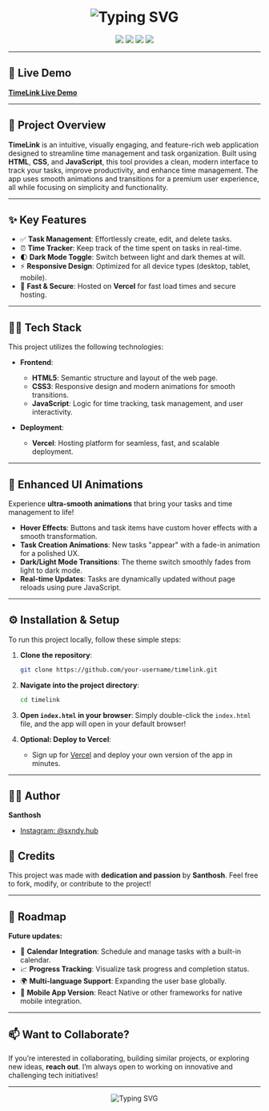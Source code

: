 <h1 align="center">
  <img src="https://readme-typing-svg.herokuapp.com?font=Fira+Code&size=30&duration=4000&pause=500&color=FFA500&center=true&vCenter=true&multiline=true&width=600&height=100&lines=Hi+%F0%9F%91%8B+I'm+Santhosh;...Professional+Web+%26+Software+Developer;Welcome+to+TimeLink+Project" alt="Typing SVG" />
</h1>

<p align="center">
  <img src="https://img.shields.io/badge/Status-Completed-orange?style=for-the-badge&logo=vercel&logoColor=white" />
  <img src="https://img.shields.io/badge/Deployed-Vercel-black?style=for-the-badge&logo=vercel" />
  <img src="https://img.shields.io/badge/Made%20With-Love-red?style=for-the-badge&logo=heart" />
  <img src="https://img.shields.io/badge/Tech%20Stack-JavaScript%20%26%20HTML%20CSS-yellowgreen?style=for-the-badge&logo=javascript" />
</p>

---

## **🚀 Live Demo**

[**TimeLink Live Demo**](https://v0-timelink-x98rxf.vercel.app/)

---

## **📌 Project Overview**

**TimeLink** is an intuitive, visually engaging, and feature-rich web application designed to streamline time management and task organization. Built using **HTML**, **CSS**, and **JavaScript**, this tool provides a clean, modern interface to track your tasks, improve productivity, and enhance time management. The app uses smooth animations and transitions for a premium user experience, all while focusing on simplicity and functionality.

---

## **✨ Key Features**

- ✅ **Task Management**: Effortlessly create, edit, and delete tasks.
- ⏰ **Time Tracker**: Keep track of the time spent on tasks in real-time.
- 🌓 **Dark Mode Toggle**: Switch between light and dark themes at will.
- ⚡ **Responsive Design**: Optimized for all device types (desktop, tablet, mobile).
- 🚀 **Fast & Secure**: Hosted on **Vercel** for fast load times and secure hosting.

---

## **🧑‍💻 Tech Stack**

This project utilizes the following technologies:

- **Frontend**:
  - **HTML5**: Semantic structure and layout of the web page.
  - **CSS3**: Responsive design and modern animations for smooth transitions.
  - **JavaScript**: Logic for time tracking, task management, and user interactivity.
  
- **Deployment**:
  - **Vercel**: Hosting platform for seamless, fast, and scalable deployment.

---

## **🎨 Enhanced UI Animations**

Experience **ultra-smooth animations** that bring your tasks and time management to life!

- **Hover Effects**: Buttons and task items have custom hover effects with a smooth transformation.
- **Task Creation Animations**: New tasks "appear" with a fade-in animation for a polished UX.
- **Dark/Light Mode Transitions**: The theme switch smoothly fades from light to dark mode.
- **Real-time Updates**: Tasks are dynamically updated without page reloads using pure JavaScript.

---

## **⚙️ Installation & Setup**

To run this project locally, follow these simple steps:

1. **Clone the repository**:
    ```bash
    git clone https://github.com/your-username/timelink.git
    ```

2. **Navigate into the project directory**:
    ```bash
    cd timelink
    ```

3. **Open `index.html` in your browser**:
    Simply double-click the `index.html` file, and the app will open in your default browser!

4. **Optional: Deploy to Vercel**:
    - Sign up for [Vercel](https://vercel.com/) and deploy your own version of the app in minutes.

---

## **👨‍💻 Author**

**Santhosh**  
- [Instagram: @sxndy.hub](https://instagram.com/sxndy.hub)  

## **💎 Credits**

This project was made with **dedication and passion** by **Santhosh**. Feel free to fork, modify, or contribute to the project!

---

## **🎯 Roadmap**

**Future updates:**

- 📅 **Calendar Integration**: Schedule and manage tasks with a built-in calendar.
- 📈 **Progress Tracking**: Visualize task progress and completion status.
- 🌍 **Multi-language Support**: Expanding the user base globally.
- 📱 **Mobile App Version**: React Native or other frameworks for native mobile integration.

---

## **📫 Want to Collaborate?**

If you’re interested in collaborating, building similar projects, or exploring new ideas, **reach out**. I’m always open to working on innovative and challenging tech initiatives!

---

<p align="center">
  <img src="https://readme-typing-svg.herokuapp.com?font=Fira+Code&size=22&duration=3000&pause=500&color=FFA500&center=true&vCenter=true&multiline=true&width=500&height=50&lines=Thank+you+for+visiting!;Feel+free+to+explore+and+contribute!" alt="Typing SVG" />
</p>
